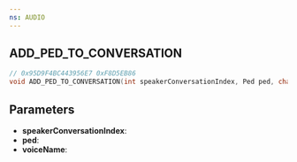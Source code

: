 ```yaml
---
ns: AUDIO
---
```

## ADD_PED_TO_CONVERSATION

```c
// 0x95D9F4BC443956E7 0xF8D5EB86
void ADD_PED_TO_CONVERSATION(int speakerConversationIndex, Ped ped, char* voiceName);
```


## Parameters
* **speakerConversationIndex**:
* **ped**:
* **voiceName**:

